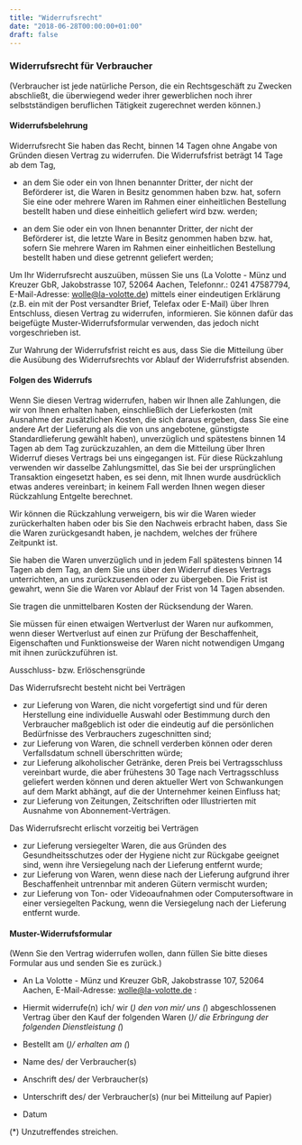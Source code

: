 ```yaml
---
title: "Widerrufsrecht"
date: "2018-06-28T00:00:00+01:00"
draft: false
---
```


### Widerrufsrecht für Verbraucher 
(Verbraucher ist jede natürliche Person, die ein Rechtsgeschäft zu Zwecken abschließt, die überwiegend weder ihrer gewerblichen noch ihrer selbstständigen beruflichen Tätigkeit zugerechnet werden können.)

#### Widerrufsbelehrung

Widerrufsrecht
Sie haben das Recht, binnen 14 Tagen ohne Angabe von Gründen diesen Vertrag zu widerrufen.
Die Widerrufsfrist beträgt 14 Tage ab dem Tag, 

- an dem Sie oder ein von Ihnen benannter Dritter, der nicht der Beförderer ist, die Waren in Besitz genommen haben bzw. hat, sofern Sie eine oder mehrere Waren im Rahmen einer einheitlichen Bestellung bestellt haben und diese einheitlich geliefert wird bzw. werden;

- an dem Sie oder ein von Ihnen benannter Dritter, der nicht der Beförderer ist, die letzte Ware in Besitz genommen haben bzw. hat, sofern Sie mehrere Waren im Rahmen einer einheitlichen Bestellung bestellt haben und diese getrennt geliefert werden;

Um Ihr Widerrufsrecht auszuüben, müssen Sie uns (La Volotte - Münz und Kreuzer GbR, Jakobstrasse 107, 52064 Aachen,  Telefonnr.: 0241 47587794,    E-Mail-Adresse: wolle@la-volotte.de) mittels einer eindeutigen Erklärung (z.B. ein mit der Post versandter Brief, Telefax oder E-Mail) über Ihren Entschluss, diesen Vertrag zu widerrufen, informieren. Sie können dafür das beigefügte Muster-Widerrufsformular verwenden, das jedoch nicht vorgeschrieben ist.

Zur Wahrung der Widerrufsfrist reicht es aus, dass Sie die Mitteilung über die Ausübung des Widerrufsrechts vor Ablauf der Widerrufsfrist absenden.

#### Folgen des Widerrufs

Wenn Sie diesen Vertrag widerrufen, haben wir Ihnen alle Zahlungen, die wir von Ihnen erhalten haben, einschließlich der Lieferkosten (mit Ausnahme der zusätzlichen Kosten, die sich daraus ergeben, dass Sie eine andere Art der Lieferung als die von uns angebotene, günstigste Standardlieferung gewählt haben), unverzüglich und spätestens binnen 14 Tagen ab dem Tag zurückzuzahlen, an dem die Mitteilung über Ihren Widerruf dieses Vertrags bei uns eingegangen ist. Für diese Rückzahlung verwenden wir dasselbe Zahlungsmittel, das Sie bei der ursprünglichen Transaktion eingesetzt haben, es sei denn, mit Ihnen wurde ausdrücklich etwas anderes vereinbart; in keinem Fall werden Ihnen wegen dieser Rückzahlung Entgelte berechnet.

Wir können die Rückzahlung verweigern, bis wir die Waren wieder zurückerhalten haben oder bis Sie den Nachweis erbracht haben, dass Sie die Waren zurückgesandt haben, je nachdem, welches der frühere Zeitpunkt ist.

Sie haben die Waren unverzüglich und in jedem Fall spätestens binnen 14 Tagen ab dem Tag, an dem Sie uns über den Widerruf dieses Vertrags unterrichten, an uns zurückzusenden oder zu übergeben. Die Frist ist gewahrt, wenn Sie die Waren vor Ablauf der Frist von 14 Tagen absenden.

Sie tragen die unmittelbaren Kosten der Rücksendung der Waren.

Sie müssen für einen etwaigen Wertverlust der Waren nur aufkommen, wenn dieser Wertverlust auf einen zur Prüfung der Beschaffenheit, Eigenschaften und Funktionsweise der Waren nicht notwendigen Umgang mit ihnen zurückzuführen ist.

Ausschluss- bzw. Erlöschensgründe

Das Widerrufsrecht besteht nicht bei Verträgen

- zur Lieferung von Waren, die nicht vorgefertigt sind und für deren Herstellung eine individuelle Auswahl oder Bestimmung durch den Verbraucher maßgeblich ist oder die eindeutig auf die persönlichen Bedürfnisse des Verbrauchers zugeschnitten sind;
- zur Lieferung von Waren, die schnell verderben können oder deren Verfallsdatum schnell überschritten würde;
- zur Lieferung alkoholischer Getränke, deren Preis bei Vertragsschluss vereinbart wurde, die aber frühestens 30 Tage nach Vertragsschluss geliefert werden können und deren aktueller Wert von Schwankungen auf dem Markt abhängt, auf die der Unternehmer keinen Einfluss hat;
- zur Lieferung von Zeitungen, Zeitschriften oder Illustrierten mit Ausnahme von Abonnement-Verträgen.

Das Widerrufsrecht erlischt vorzeitig bei Verträgen

- zur Lieferung versiegelter Waren, die aus Gründen des Gesundheitsschutzes oder der Hygiene nicht zur Rückgabe geeignet sind, wenn ihre Versiegelung nach der Lieferung entfernt wurde;
- zur Lieferung von Waren, wenn diese nach der Lieferung aufgrund ihrer Beschaffenheit untrennbar mit anderen Gütern vermischt wurden;
- zur Lieferung von Ton- oder Videoaufnahmen oder Computersoftware in einer versiegelten Packung, wenn die Versiegelung nach der Lieferung entfernt wurde.


#### Muster-Widerrufsformular

(Wenn Sie den Vertrag widerrufen wollen, dann füllen Sie bitte dieses Formular aus und senden Sie es zurück.)

- An La Volotte - Münz und Kreuzer GbR, Jakobstrasse 107, 52064 Aachen,  E-Mail-Adresse: wolle@la-volotte.de :

- Hiermit widerrufe(n) ich/ wir (*) den von mir/ uns (*) abgeschlossenen Vertrag über den Kauf der folgenden Waren (*)/
die Erbringung der folgenden Dienstleistung (*)

- Bestellt am (*)/ erhalten am (*)

- Name des/ der Verbraucher(s)
- Anschrift des/ der Verbraucher(s)
- Unterschrift des/ der Verbraucher(s) (nur bei Mitteilung auf Papier)
- Datum

(*) Unzutreffendes streichen.
